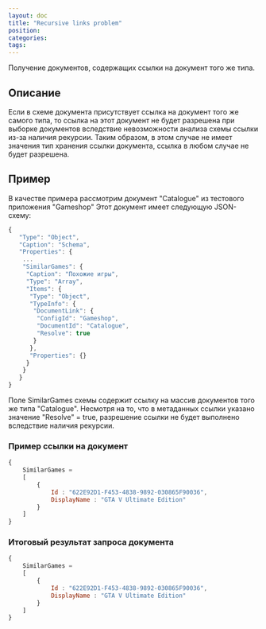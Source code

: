 ```yaml
---
layout: doc
title: "Recursive links problem"
position: 
categories: 
tags:
---
```


Получение документов, содержащих ссылки на документ того же типа.

## Описание
Если в схеме документа присутствует ссылка на документ того же самого типа, то ссылка на этот
документ не будет разрешена при выборке документов вследствие невозможности анализа схемы ссылки из-за
наличия рекурсии.
Таким образом, в этом случае не имеет значения тип хранения ссылки документа, ссылка в любом 
случае не будет разрешена.

## Пример

В качестве примера рассмотрим документ "Catalogue" из тестового приложения "Gameshop"
Этот документ имеет следующую JSON-схему:

```js
{
   "Type": "Object",
   "Caption": "Schema",
   "Properties": {  
	...    
	"SimilarGames": {
     "Caption": "Похожие игры",
     "Type": "Array",
     "Items": {
      "Type": "Object",
      "TypeInfo": {
       "DocumentLink": {
        "ConfigId": "Gameshop",
        "DocumentId": "Catalogue",
        "Resolve": true
       }
      },
      "Properties": {}
     }
    }
   }
}
```

Поле SimilarGames схемы содержит ссылку на массив документов того же типа "Catalogue".
Несмотря на то, что в метаданных ссылки указано значение "Resolve" = true, разрешение
ссылки не будет выполнено вследствие наличия рекурсии.

### Пример ссылки на документ 
```js
{
	SimilarGames =	
	[
		{
			Id : "622E92D1-F453-4838-9892-030865F90036",
			DisplayName : "GTA V Ultimate Edition"
		}
	]
}
```

### Итоговый результат запроса документа
```js
{
	SimilarGames =	 
	[
		{
			Id : "622E92D1-F453-4838-9892-030865F90036",
			DisplayName : "GTA V Ultimate Edition"
		}
	]
}
```